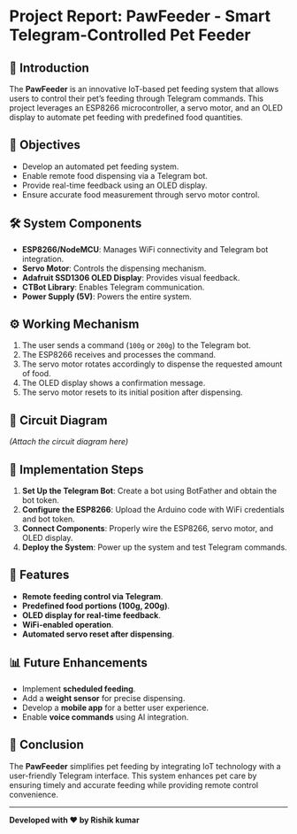 # Project Report: PawFeeder - Smart Telegram-Controlled Pet Feeder

## 📌 Introduction
The **PawFeeder** is an innovative IoT-based pet feeding system that allows users to control their pet’s feeding through Telegram commands. This project leverages an ESP8266 microcontroller, a servo motor, and an OLED display to automate pet feeding with predefined food quantities.

## 🎯 Objectives
- Develop an automated pet feeding system.
- Enable remote food dispensing via a Telegram bot.
- Provide real-time feedback using an OLED display.
- Ensure accurate food measurement through servo motor control.

## 🛠️ System Components
- **ESP8266/NodeMCU**: Manages WiFi connectivity and Telegram bot integration.
- **Servo Motor**: Controls the dispensing mechanism.
- **Adafruit SSD1306 OLED Display**: Provides visual feedback.
- **CTBot Library**: Enables Telegram communication.
- **Power Supply (5V)**: Powers the entire system.

## ⚙️ Working Mechanism
1. The user sends a command (`100g` or `200g`) to the Telegram bot.
2. The ESP8266 receives and processes the command.
3. The servo motor rotates accordingly to dispense the requested amount of food.
4. The OLED display shows a confirmation message.
5. The servo motor resets to its initial position after dispensing.

## 🔧 Circuit Diagram
*(Attach the circuit diagram here)*

## 📑 Implementation Steps
1. **Set Up the Telegram Bot**: Create a bot using BotFather and obtain the bot token.
2. **Configure the ESP8266**: Upload the Arduino code with WiFi credentials and bot token.
3. **Connect Components**: Properly wire the ESP8266, servo motor, and OLED display.
4. **Deploy the System**: Power up the system and test Telegram commands.

## 🚀 Features
- **Remote feeding control via Telegram**.
- **Predefined food portions (100g, 200g)**.
- **OLED display for real-time feedback**.
- **WiFi-enabled operation**.
- **Automated servo reset after dispensing**.

## 📊 Future Enhancements
- Implement **scheduled feeding**.
- Add a **weight sensor** for precise dispensing.
- Develop a **mobile app** for a better user experience.
- Enable **voice commands** using AI integration.

## 📌 Conclusion
The **PawFeeder** simplifies pet feeding by integrating IoT technology with a user-friendly Telegram interface. This system enhances pet care by ensuring timely and accurate feeding while providing remote control convenience.

---
**Developed with ❤️ by Rishik kumar**

